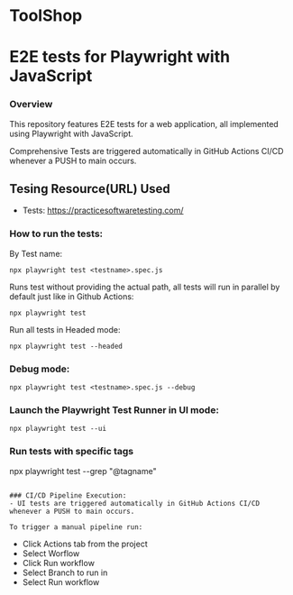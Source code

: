 # ToolShop

# E2E tests for Playwright with JavaScript

### Overview

This repository features E2E tests for a web application, all implemented using Playwright with JavaScript.

Comprehensive Tests are triggered automatically in GitHub Actions CI/CD whenever a PUSH to main occurs.

## Tesing Resource(URL) Used
- Tests: https://practicesoftwaretesting.com/


### How to run the tests: 

By Test name:
```
npx playwright test <testname>.spec.js
```

Runs test without providing the actual path, all tests will run in parallel by default just like in Github Actions:
```
npx playwright test
```

Run all tests in Headed mode:
```
npx playwright test --headed
```

### Debug mode:
```
npx playwright test <testname>.spec.js --debug
```

### Launch the Playwright Test Runner in UI mode:
```
npx playwright test --ui
```

### Run tests with specific tags
npx playwright test --grep "@tagname"
```

### CI/CD Pipeline Execution:
- UI tests are triggered automatically in GitHub Actions CI/CD whenever a PUSH to main occurs.

To trigger a manual pipeline run:
```
- Click Actions tab from the project
- Select Worflow
- Click Run workflow
- Select Branch to run in
- Select Run workflow
